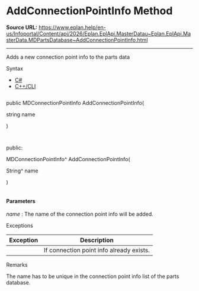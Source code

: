 # AddConnectionPointInfo Method

**Source URL:** https://www.eplan.help/en-us/Infoportal/Content/api/2026/Eplan.EplApi.MasterDatau~Eplan.EplApi.MasterData.MDPartsDatabase~AddConnectionPointInfo.html

---

Adds a new connection point info to the parts data

Syntax

- [C#](#i-syntax-CS)
- [C++/CLI](#i-syntax-CPP2005)

```
```
public MDConnectionPointInfo AddConnectionPointInfo( 

   string name

)
```
```

```
```
public:

MDConnectionPointInfo^ AddConnectionPointInfo( 

   String^ name

)
```
```

#### Parameters

*name*
:   The name of the connection point info will be added.

Exceptions

| Exception | Description |
| --- | --- |
|  | If connection point info already exists. |

Remarks

The name has to be unique in the connection point info list of the parts database.
